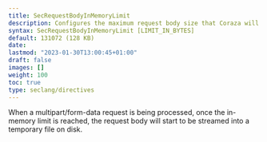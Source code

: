 ```yaml
---
title: SecRequestBodyInMemoryLimit
description: Configures the maximum request body size that Coraza will store in memory.
syntax: SecRequestBodyInMemoryLimit [LIMIT_IN_BYTES]
default: 131072 (128 KB)
date: 
lastmod: "2023-01-30T13:00:45+01:00"
draft: false
images: []
weight: 100
toc: true
type: seclang/directives
---
```


When a multipart/form-data request is being processed, once the in-memory limit is reached,
the request body will start to be streamed into a temporary file on disk.

